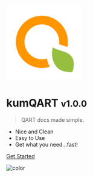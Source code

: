 ![logo](_media/kumqartsmall.png)
# kumQART <small>v1.0.0</small>

> QART docs made simple.


- Nice and Clean
- Easy to Use
- Get what you need...fast!

[Get Started](#kumQART)

![color](#FFFFFF)

